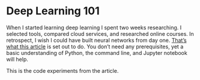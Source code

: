# Deep Learning 101


When I started learning deep learning I spent two weeks researching. I selected tools, compared cloud services, and researched online courses. In retrospect, I wish I could have built neural networks from day one. [That’s what this article](http://blog.floydhub.com/my-first-weekend-of-deep-learning) is set out to do. You don’t need any prerequisites, yet a basic understanding of Python, the command line, and Jupyter notebook will help.

This is the code experiments from the article. 
